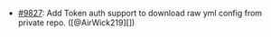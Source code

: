 * [#9827](https://github.com/rubocop/rubocop/issues/9827): Add Token auth support to download raw yml config from private repo. ([@AirWick219][])
